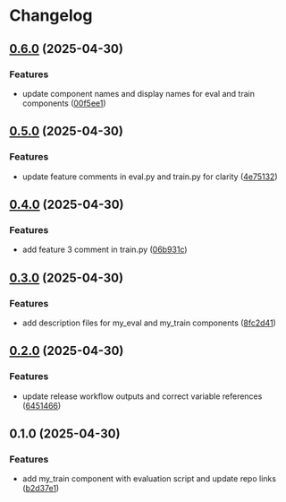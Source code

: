 # Changelog

## [0.6.0](https://github.com/kamimanzoor/azureml-components-mono/compare/my_train-v0.5.0...my_train-v0.6.0) (2025-04-30)


### Features

* update component names and display names for eval and train components ([00f5ee1](https://github.com/kamimanzoor/azureml-components-mono/commit/00f5ee1be98d39fa7f25c39ae2725dac7408efd2))

## [0.5.0](https://github.com/kamimanzoor/azureml-components-mono/compare/my_train-v0.4.0...my_train-v0.5.0) (2025-04-30)


### Features

* update feature comments in eval.py and train.py for clarity ([4e75132](https://github.com/kamimanzoor/azureml-components-mono/commit/4e75132b7a354a4a29394ddb9c030c10decb1cda))

## [0.4.0](https://github.com/kamimanzoor/azureml-components-mono/compare/my_train-v0.3.0...my_train-v0.4.0) (2025-04-30)


### Features

* add feature 3 comment in train.py ([06b931c](https://github.com/kamimanzoor/azureml-components-mono/commit/06b931ccd9a069a73cad7a6c77a0ba42d9183ef3))

## [0.3.0](https://github.com/kamimanzoor/azureml-components-mono/compare/my_train-v0.2.0...my_train-v0.3.0) (2025-04-30)


### Features

* add description files for my_eval and my_train components ([8fc2d41](https://github.com/kamimanzoor/azureml-components-mono/commit/8fc2d41960b995b8cd2e89883254b01b7f82700b))

## [0.2.0](https://github.com/kamimanzoor/azureml-components-mono/compare/my_train-v0.1.0...my_train-v0.2.0) (2025-04-30)


### Features

* update release workflow outputs and correct variable references ([6451466](https://github.com/kamimanzoor/azureml-components-mono/commit/645146663d76c8c1f083f32f93fa9814bed54a55))

## 0.1.0 (2025-04-30)


### Features

* add my_train component with evaluation script and update repo links ([b2d37e1](https://github.com/kamimanzoor/azureml-components-mono/commit/b2d37e12fb900f5928700a3e2dfa6b10902f56a3))
